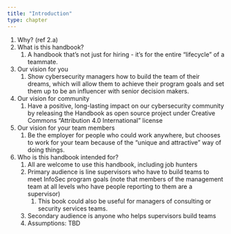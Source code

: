 ```yaml
---
title: "Introduction"
type: chapter
---
```


1. Why? (ref 2.a)
1. What is this handbook?
    1. A handbook that’s not just for hiring - it’s for the entire “lifecycle” of a teammate. 
1. Our vision for you
    1. Show cybersecurity managers how to build the team of their dreams, which will allow them to achieve their program goals and set them up to be an influencer with senior decision makers.
1. Our vision for community
    1. Have a positive, long-lasting impact on our cybersecurity community by releasing the Handbook as open source project under Creative Commons “Attribution 4.0 International” license
1. Our vision for your team members
    1. Be the employer for people who could work anywhere, but chooses to work for your team  because of the “unique and attractive” way of doing things.
1. Who is this handbook intended for?
    1. All are welcome to use this handbook, including job hunters
    2. Primary audience is line supervisors who have to build teams to meet InfoSec program goals (note that members of the management team at all levels who have people reporting to them are a supervisor)
        1. This book could also be useful for managers of consulting or security services teams.
    1. Secondary audience is anyone who helps supervisors build teams
    1. Assumptions: TBD
